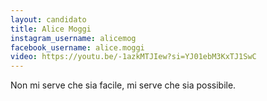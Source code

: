 ```yaml
---
layout: candidato
title: Alice Moggi
instagram_username: alicemog
facebook_username: alice.moggi
video: https://youtu.be/-1azkMTJIew?si=YJ01ebM3KxTJ1SwC
---
```

Non mi serve che sia facile, mi serve che sia possibile.